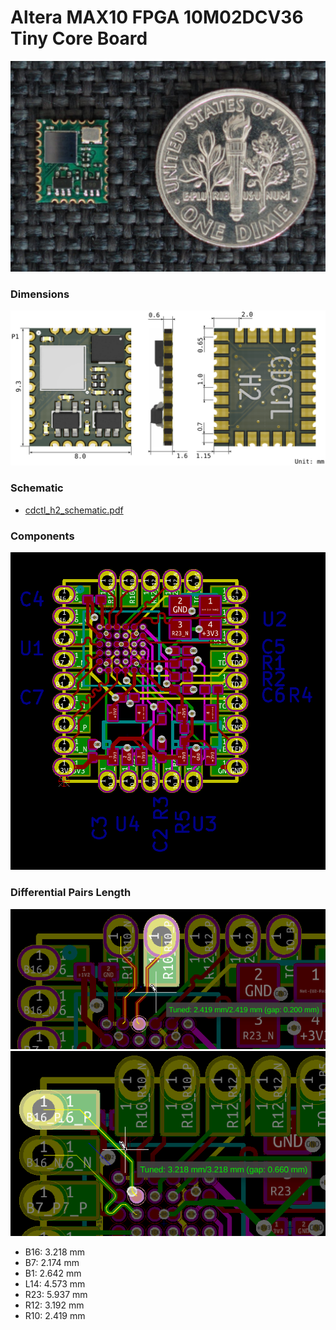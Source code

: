 Altera MAX10 FPGA 10M02DCV36 Tiny Core Board
=======================================

<img src="img/cdctl-h2.jpg" style="max-width:100%">

### Dimensions

<img src="files/cdctl_h2_dimension.svg" style="max-width:100%">


### Schematic

 - [cdctl_h2_schematic.pdf](files/cdctl_h2_schematic.pdf)

### Components

<img src="files/cdctl_h2_component.png" style="max-width:100%">

### Differential Pairs Length

<img src="img/tuned1.png" style="max-width:100%">

<img src="img/tuned2.png" style="max-width:100%">

 - B16: 3.218 mm
 - B7: 2.174 mm
 - B1: 2.642 mm
 - L14: 4.573 mm
 - R23: 5.937 mm
 - R12: 3.192 mm
 - R10: 2.419 mm

